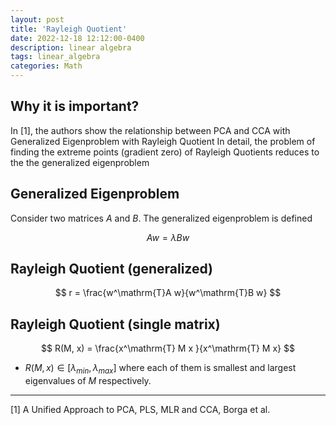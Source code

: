 ```yaml
---
layout: post
title: 'Rayleigh Quotient'
date: 2022-12-18 12:12:00-0400
description: linear algebra
tags: linear_algebra
categories: Math
---
```


## Why it is important?

In [1], the authors show the relationship between PCA and CCA with Generalized Eigenproblem with Rayleigh Quotient
In detail, the problem of finding the extreme points (gradient zero) of Rayleigh Quotients reduces to the the generalized eigenproblem 



## Generalized Eigenproblem

Consider two matrices $A$ and $B$. The generalized eigenproblem is defined

$$
Aw = \lambda Bw
$$


##  Rayleigh Quotient (generalized)

$$
r = \frac{w^\mathrm{T}A w}{w^\mathrm{T}B w}
$$


## Rayleigh Quotient (single matrix)

$$
R(M, x) = \frac{x^\mathrm{T} M x }{x^\mathrm{T} M x}
$$

* $R(M, x) \in [\lambda_{min}, \lambda_{max}]$ where each of them is smallest and largest eigenvalues of $M$ respectively. 


--- 

[1] A Unified Approach to PCA, PLS, MLR and CCA, Borga et al. 